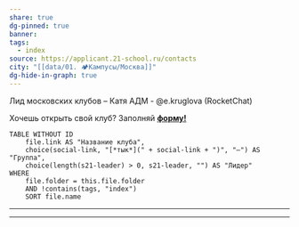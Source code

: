 ```yaml
---
share: true
dg-pinned: true
banner: 
tags:
  - index
source: https://applicant.21-school.ru/contacts
city: "[[data/01. 🏕️Кампусы/Москва]]"
dg-hide-in-graph: true
---
```


Лид московских клубов – Катя АДМ - @e.kruglova (RocketChat)  
  
Хочешь открыть свой клуб? Заполняй **[форму!](https://forms.yandex.ru/cloud/6672cca6068ff00fb963c72e/)**

```dataview
TABLE WITHOUT ID
	file.link AS "Название клуба",
    choice(social-link, "[*тык*](" + social-link + ")", "—") AS "Группа",
    choice(length(s21-leader) > 0, s21-leader, "") AS "Лидер"
WHERE 
	file.folder = this.file.folder 
	AND !contains(tags, "index")
	SORT file.name
```

___
___